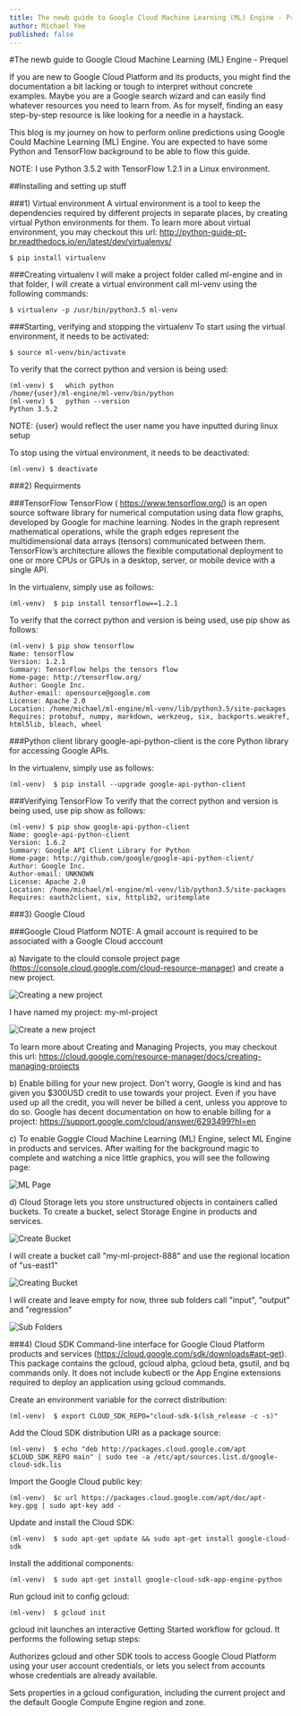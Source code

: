 ```yaml
---
title: The newb guide to Google Cloud Machine Learning (ML) Engine - Prequel
author: Michael Yee
published: false
---
```


#The newb guide to Google Cloud Machine Learning (ML) Engine - Prequel

If you are new to Google Cloud Platform and its products, you might find the documentation a bit lacking or tough to interpret without concrete examples.  Maybe you are a Google search wizard and can easily find whatever resources you need to learn from.  As for myself, finding an easy step-by-step resource is like looking for a needle in a haystack.

This blog is my journey on how to perform online predictions using Google Could Machine Learning (ML) Engine.  You are expected to have some Python and TensorFlow background to be able to flow this guide.

NOTE: I use Python 3.5.2 with TensorFlow 1.2.1 in a Linux environment.

##Installing and setting up stuff

###1) Virtual environment
A virtual environment is a tool to keep the dependencies required by different projects in separate places, by creating virtual Python environments for them.  To learn more about virtual environment, you may checkout this url:  http://python-guide-pt-br.readthedocs.io/en/latest/dev/virtualenvs/

    $ pip install virtualenv

###Creating virtualenv
I will make a project folder called ml-engine and in that folder, I will create a virtual environment call ml-venv using the following commands:

    $ virtualenv -p /usr/bin/python3.5 ml-venv

###Starting, verifying and stopping the virtualenv
To start using the virtual environment, it needs to be activated:

    $ source ml-venv/bin/activate

To verify that the correct python and version is being used:

    (ml-venv) $   which python
    /home/{user}/ml-engine/ml-venv/bin/python
    (ml-venv) $   python --version
    Python 3.5.2

NOTE: {user} would reflect the user name you have inputted during linux setup

To stop using the virtual environment, it needs to be deactivated:

    (ml-venv) $ deactivate

###2) Requirments

###TensorFlow
TensorFlow ( https://www.tensorflow.org/) is an open source software library for numerical computation using data flow graphs, developed by Google for machine learning. Nodes in the graph represent mathematical operations, while the graph edges represent the multidimensional data arrays (tensors) communicated between them. TensorFlow’s architecture allows the flexible computational deployment to one or more CPUs or GPUs in a desktop, server, or mobile device with a single API. 

In the virtualenv, simply use as follows:

    (ml-venv)  $ pip install tensorflow==1.2.1

To verify that the correct python and version is being used, use pip show as follows:

    (ml-venv) $ pip show tensorflow
    Name: tensorflow
    Version: 1.2.1
    Summary: TensorFlow helps the tensors flow
    Home-page: http://tensorflow.org/
    Author: Google Inc.
    Author-email: opensource@google.com
    License: Apache 2.0
    Location: /home/michael/ml-engine/ml-venv/lib/python3.5/site-packages
    Requires: protobuf, numpy, markdown, werkzeug, six, backports.weakref, html5lib, bleach, wheel

###Python client library
google-api-python-client is the core Python library for accessing Google APIs.

In the virtualenv, simply use as follows:

    (ml-venv)  $ pip install --upgrade google-api-python-client

###Verifying TensorFlow
To verify that the correct python and version is being used, use pip show as follows:

    (ml-venv) $ pip show google-api-python-client
    Name: google-api-python-client
    Version: 1.6.2
    Summary: Google API Client Library for Python
    Home-page: http://github.com/google/google-api-python-client/
    Author: Google Inc.
    Author-email: UNKNOWN
    License: Apache 2.0
    Location: /home/michael/ml-engine/ml-venv/lib/python3.5/site-packages
    Requires: oauth2client, six, httplib2, uritemplate

###3) Google Cloud

###Google Cloud Platform
NOTE:  A gmail account is required to be associated with a Google Cloud acccount

a) Navigate to the clould console project page (https://console.cloud.google.com/cloud-resource-manager) and create a new project.

![Creating a new project](../images/createproject.png "create project") 

I have named my project: my-ml-project

![Create a new project](../images/createdproject.png "created project") 

To learn more about Creating and Managing Projects, you may checkout this url:
https://cloud.google.com/resource-manager/docs/creating-managing-projects

b) Enable billing for your new project.  Don't worry, Google is kind and has given you $300USD credit to use towards your project.  Even if you have used up all the credit, you will never be billed a cent, unless you approve to do so.  Google has decent documentation on how to enable billing for a project: https://support.google.com/cloud/answer/6293499?hl=en

c) To enable Goggle Cloud Machine Learning (ML) Engine, select ML Engine in products and services. After waiting for the background magic to complete and watching a nice little graphics, you will see the following page:

![ML Page](../images/mlpage.png "ML Page")

d) Cloud Storage lets you store unstructured objects in containers called buckets. To create a bucket, select Storage Engine in products and services.

![Create Bucket](../images/createbucket.png "create bucket")

I will create a bucket call "my-ml-project-888" and use the regional location of "us-east1"

![Creating Bucket](../images/creatingbucket.png "creating bucket")

I will create and leave empty for now, three sub folders call "input", "output" and "regression"

![Sub Folders](../images/subfolders.png "sub folders")

###4) Cloud SDK
Command-line interface for Google Cloud Platform products and services (https://cloud.google.com/sdk/downloads#apt-get).  This package contains the gcloud, gcloud alpha, gcloud beta, gsutil, and bq commands only. It does not include kubectl or the App Engine extensions required to deploy an application using gcloud commands. 

Create an environment variable for the correct distribution: 

    (ml-venv)  $ export CLOUD_SDK_REPO="cloud-sdk-$(lsb_release -c -s)"

Add the Cloud SDK distribution URI as a package source: 

    (ml-venv)  $ echo "deb http://packages.cloud.google.com/apt $CLOUD_SDK_REPO main" | sudo tee -a /etc/apt/sources.list.d/google-cloud-sdk.lis

Import the Google Cloud public key: 

    (ml-venv)  $c url https://packages.cloud.google.com/apt/doc/apt-key.gpg | sudo apt-key add -

Update and install the Cloud SDK: 

    (ml-venv)  $ sudo apt-get update && sudo apt-get install google-cloud-sdk

Install the additional components: 

    (ml-venv)  $ sudo apt-get install google-cloud-sdk-app-engine-python

Run gcloud init to config gcloud:

    (ml-venv)  $ gcloud init

gcloud init launches an interactive Getting Started workflow for gcloud. It performs the following setup steps:

Authorizes gcloud and other SDK tools to access Google Cloud Platform using your user account credentials, or lets you select from accounts whose credentials are already available.

Sets properties in a gcloud configuration, including the current project and the default Google Compute Engine region and zone.
